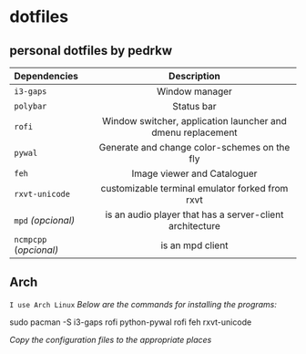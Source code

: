 # dotfiles
## personal dotfiles by pedrkw



|   Dependencies        |  Description                                                |
| :---                  |     :---:                                                   |
| `i3-gaps`             | Window manager                                              |
| `polybar`             | Status bar                                                  |
| `rofi`                | Window switcher, application launcher and dmenu replacement |
| `pywal`               | Generate and change color-schemes on the fly                |
| `feh`                 | Image viewer and Cataloguer                                 |
| `rxvt-unicode`        | customizable terminal emulator forked from rxvt             |
| `mpd` *(opcional)*    | is an audio player that has a server-client architecture    |
| `ncmpcpp` (*opcional)*| is an mpd client                                            |

## Arch
`I use Arch Linux`
*Below are the commands for installing the programs:*

sudo pacman -S i3-gaps rofi python-pywal rofi feh rxvt-unicode

*Copy the configuration files to the appropriate places*
